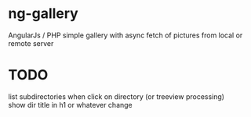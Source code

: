 # ng-gallery
AngularJs / PHP simple gallery with async fetch of pictures from local or remote server

# TODO
list subdirectories when click on directory (or treeview processing)  
show dir title in h1 or whatever
change <title> on the fly  
make $http service url configurable options  

add a true (&& responsive) layout...OH REALLY ?  
refactor to avoid some duplicate and quick code/hack  
bower, unit-tests and so on  
